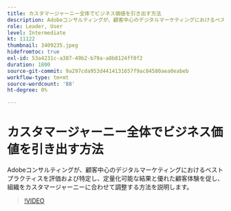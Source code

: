 ```yaml
---
title: カスタマージャーニー全体でビジネス価値を引き出す方法
description: Adobeコンサルティングが、顧客中心のデジタルマーケティングにおけるベストプラクティスを評価および特定し、定量化可能な結果と優れた顧客体験を促し、組織をカスタマージャーニーに合わせて調整する方法を説明します。
role: Leader, User
level: Intermediate
kt: 11122
thumbnail: 3409235.jpeg
hidefromtoc: true
exl-id: 53a4231c-a387-49b2-b79a-a8b8124ff0f2
duration: 1800
source-git-commit: 9a297cda953d4414131657f9ac84580aea0eabeb
workflow-type: tm+mt
source-wordcount: '88'
ht-degree: 0%

---
```


# カスタマージャーニー全体でビジネス価値を引き出す方法

Adobeコンサルティングが、顧客中心のデジタルマーケティングにおけるベストプラクティスを評価および特定し、定量化可能な結果と優れた顧客体験を促し、組織をカスタマージャーニーに合わせて調整する方法を説明します。

>[!VIDEO](https://video.tv.adobe.com/v/3409235/?quality=12&learn=on)
